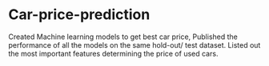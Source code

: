 # Car-price-prediction
Created Machine learning models to get best car price, Published the performance of all the models on the same hold-out/ test dataset. Listed out the most important features determining the price of used cars.
